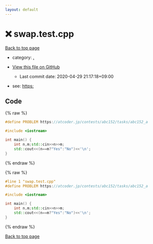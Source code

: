 ```yaml
---
layout: default
---
```


<!-- mathjax config similar to math.stackexchange -->
<script type="text/javascript" async
  src="https://cdnjs.cloudflare.com/ajax/libs/mathjax/2.7.5/MathJax.js?config=TeX-MML-AM_CHTML">
</script>
<script type="text/x-mathjax-config">
  MathJax.Hub.Config({
    TeX: { equationNumbers: { autoNumber: "AMS" }},
    tex2jax: {
      inlineMath: [ ['$','$'] ],
      processEscapes: true
    },
    "HTML-CSS": { matchFontHeight: false },
    displayAlign: "left",
    displayIndent: "2em"
  });
</script>

<script type="text/javascript" src="https://cdnjs.cloudflare.com/ajax/libs/jquery/3.4.1/jquery.min.js"></script>
<script src="https://cdn.jsdelivr.net/npm/jquery-balloon-js@1.1.2/jquery.balloon.min.js" integrity="sha256-ZEYs9VrgAeNuPvs15E39OsyOJaIkXEEt10fzxJ20+2I=" crossorigin="anonymous"></script>
<script type="text/javascript" src="../assets/js/copy-button.js"></script>
<link rel="stylesheet" href="../assets/css/copy-button.css" />


# :x: swap.test.cpp

<a href="../index.html">Back to top page</a>

* category: <a href="../index.html#5058f1af8388633f609cadb75a75dc9d">.</a>
* <a href="{{ site.github.repository_url }}/blob/master/swap.test.cpp">View this file on GitHub</a>
    - Last commit date: 2020-04-29 21:17:18+09:00


* see: <a href="https:">https:</a>


## Code

<a id="unbundled"></a>
{% raw %}
```cpp
#define PROBLEM https://atcoder.jp/contests/abc152/tasks/abc152_a

#include <iostream>

int main() {
    int n,m;std::cin>>n>>m;
    std::cout<<(n==m?"Yes":"No")<<'\n';
}

```
{% endraw %}

<a id="bundled"></a>
{% raw %}
```cpp
#line 1 "swap.test.cpp"
#define PROBLEM https://atcoder.jp/contests/abc152/tasks/abc152_a

#include <iostream>

int main() {
    int n,m;std::cin>>n>>m;
    std::cout<<(n==m?"Yes":"No")<<'\n';
}

```
{% endraw %}

<a href="../index.html">Back to top page</a>

